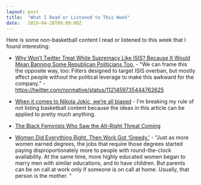 ```yaml
---
layout: post
title:  "What I Read or Listened to This Week"
date:   2019-04-28T09:09:00Z
---
```

Here is some non-basketball content I read or listened to this week that I found interesting:


* [Why Won’t Twitter Treat White Supremacy Like ISIS? Because It Would Mean Banning Some Republican Politicians Too.](https://motherboard.vice.com/en_us/article/a3xgq5/why-wont-twitter-treat-white-supremacy-like-isis-because-it-would-mean-banning-some-republican-politicians-too) - "We can frame this the opposite way, too: Filters designed to target ISIS overban, but mostly affect people without the political leverage to make this awkward for the company." - https://twitter.com/normative/status/1121459735444762625

* [When it comes to Nikola Jokic, we’re all biased](https://www.denverstiffs.com/2019/4/27/18516702/when-it-comes-to-nikola-jokic-were-all-biased) - I'm breaking my rule of not listing basketball content because the ideas in this article can be applied to pretty much anything.

* [The Black Feminists Who Saw the Alt-Right Threat Coming](https://slate.com/technology/2019/04/black-feminists-alt-right-twitter-gamergate.html)

* [Women Did Everything Right. Then Work Got ‘Greedy.’](https://www.nytimes.com/2019/04/26/upshot/women-long-hours-greedy-professions.html) - "Just as more women earned degrees, the jobs that require those degrees started paying disproportionately more to people with round-the-clock availability. At the same time, more highly educated women began to marry men with similar educations, and to have children. But parents can be on call at work only if someone is on call at home. Usually, that person is the mother. "
